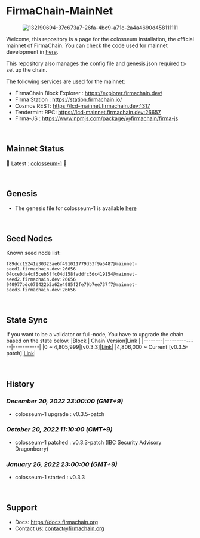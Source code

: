 # FirmaChain-MainNet


<center>

![132190694-37c673a7-26fa-4bc9-a71c-2a4a4690d458111111](https://user-images.githubusercontent.com/5277080/132265516-b6373d15-133c-41f3-a093-a93c34155c13.png) 

</center>

Welcome, this repository is a page for the colosseum installation, the official mainnet of FirmaChain. You can check the code used for mainnet development in [here](https://github.com/firmachain/firmachain).

This repository also manages the config file and genesis.json required to set up the chain.

The following services are used for the mainnet:
 - FirmaChain Block Explorer : https://explorer.firmachain.dev/
 - Firma Station : https://station.firmachain.io/
 - Cosmos REST: https://lcd-mainnet.firmachain.dev:1317
 - Tendermint RPC: https://lcd-mainnet.firmachain.dev:26657
 - Firma-JS : https://www.npmjs.com/package/@firmachain/firma-js

<br>

## Mainnet Status
:rocket: Latest : [colosseum-1](./colosseum-1) :rocket:

<br>

## Genesis
- The genesis file for colosseum-1 is available [here](https://github.com/FirmaChain/mainnet/blob/main/colosseum-1/genesis.json)

<br>

## Seed Nodes
Known seed node list:
```
f89dcc15241e30323ae6f491011779d53f9a5487@mainnet-seed1.firmachain.dev:26656
04cce0da4cf5ceb5ffc04d158faddfc5dc419154@mainnet-seed2.firmachain.dev:26656
940977bdc070422b3a62e4985f2fe79b7ee737f7@mainnet-seed3.firmachain.dev:26656
```

<br>

## State Sync
If you want to be a validator or full-node, You have to upgrade the chain based on the state below.
|Block   | Chain Version|Link       |
|--------|--------------|-----------|
|0 ~ 4,805,999|[v0.3.3]|[Link](https://github.com/firmachain/firmachain/releases/tag/v0.3.3-patch)|
|4,806,000 ~ Current|[v0.3.5-patch]|[Link](https://github.com/firmachain/firmachain/releases/tag/v0.3.5-patch)|

<br>

## History

### *December 20, 2022 23:00:00 (GMT+9)*
- colosseum-1 upgrade : v0.3.5-patch

### *October 20, 2022 11:10:00 (GMT+9)*
- colosseum-1 patched : v0.3.3-patch (IBC Security Advisory Dragonberry)

### *January 26, 2022 23:00:00 (GMT+9)*
- colosseum-1 started : v0.3.3

<br>

## Support
- Docs: https://docs.firmachain.org
- Contact us: [contact@firmachain.org](mailto:contact@firmachain.org)

